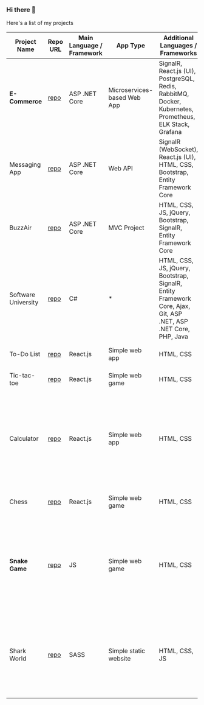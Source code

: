 ### Hi there 👋

Here's a list of my projects

| Project Name        | Repo URL                                             | Main Language / Framework       | App Type             | Additional Languages / Frameworks                                | Work in Progress | Description                                                                                                                                                                                                                   |
|---------------------|------------------------------------------------------|-----------------|----------------------|------------------------------------------------------|------------------|-------------------------------------------------------------------------------------------------------------------------------------------------------------------------------------------------------------------------------|
| **E-Commerce**      | [repo](https://github.com/vladig98/ECommerse)         | ASP .NET Core   | Microservices-based Web App | SignalR, React.js (UI), PostgreSQL, Redis, RabbitMQ, Docker, Kubernetes, Prometheus, ELK Stack, Grafana | Yes              | A microservices-based e-commerce platform featuring a user-friendly UI, product management, shopping cart functionality, and order processing, built using ASP .NET Core, React.js, and containerized using Docker.  |
| Messaging App       | [repo](https://github.com/vladig98/Messaging-App)     | ASP .NET Core   | Web API              | SignalR (WebSocket), React.js (UI), HTML, CSS, Bootstrap, Entity Framework Core  | Yes              | A simple messaging Web API app featuring JWT authentication and continuous data exchange via WebSockets using SignalR. The UI is built using React.js, complemented by HTML, CSS, and Bootstrap.                      |
| BuzzAir             | [repo](https://github.com/vladig98/BuzzAir)           | ASP .NET Core   | MVC Project          | HTML, CSS, JS, jQuery, Bootstrap, SignalR, Entity Framework Core                 | Yes              | An airline management system enabling users to purchase tickets, make reservations, and manage bookings via an intuitive UI. Developed using ASP .NET Core MVC, it incorporates SignalR for real-time data updates.  |
| Software University | [repo](https://github.com/vladig98/SoftwareUniversity)| C#              | *                    | HTML, CSS, JS, jQuery, Bootstrap, SignalR, Entity Framework Core, Ajax, Git, ASP .NET, ASP .NET Core, PHP, Java | Yes             | A collection of code projects completed during studies at Software University, covering various technologies such as C#, HTML, CSS, JS, and more.                                                                          |
| To-Do List          | [repo](https://github.com/vladig98/ToDoList-React)    | React.js        | Simple web app       | HTML, CSS                                             | No               | A straightforward to-do list application developed with React.js, showcasing basic state management functionality.                                                                                                      |
| Tic-tac-toe         | [repo](https://github.com/vladig98/TicTacToe-React)   | React.js        | Simple web game      | HTML, CSS                                             | No               | An implementation of the classic tic-tac-toe game created using React.js, following the official React.js Getting Started tutorial.                                                                                     |
| Calculator          | [repo](https://github.com/vladig98/Calculator-React.js)| React.js        | Simple web app       | HTML, CSS                                             | No               | A calculator application built with React.js, featuring a dynamic user interface and robust input validation to ensure accurate calculations. The app employs state management to handle user inputs, supports keyboard interaction with custom key binding events, and uses a grid-based layout for an intuitive design. It includes safeguards against invalid expressions, preventing errors during calculation. The project emphasizes user experience with responsive styling, interactive button effects, and modern accessibility features.                      |
| Chess               | [repo](https://github.com/vladig98/Chess-React.js-)   | React.js        | Simple web game      | HTML, CSS                                             | Yes              | This app is an interactive chess game designed for two players. It employs React.js for state management and provides a user-friendly interface using HTML and CSS.                                                       |
| **Snake Game**      | [repo](https://github.com/vladig98/SnakeGame)         | JS              | Simple web game      | HTML, CSS                                             | No               | This project is a classic implementation of the snake game, developed using JavaScript. The game features smooth, responsive movement and basic collision detection. Unlike traditional snake games, the edges of the game area do not kill the snake. Instead, players must navigate the snake to avoid collisions with its own body. The game includes customizable difficulty settings, allowing players to adjust the snake’s speed and size. High scores are tracked, providing an added challenge to improve and surpass previous records.                                                                                                           |
| Shark World         | [repo](https://github.com/vladig98/SharkWorld)        | SASS            | Simple static website| HTML, CSS, JS                                              | No              | A straightforward static website created using HTML, JavaScript, and SASS, designed to educate and engage users about sharks. The site includes visually appealing sections styled with SASS, interactive features powered by JavaScript, and informative content on various shark species, their habitats, and conservation efforts. It serves as a project defense exam for a course focusing on web development fundamentals. Deployed at https://vladig98.github.io/SharkWorld/index.html                                                                                         |



<!--
**vladig98/vladig98** is a ✨ _special_ ✨ repository because its `README.md` (this file) appears on your GitHub profile.

Here are some ideas to get you started:

- 🔭 I’m currently working on ...
- 🌱 I’m currently learning ...
- 👯 I’m looking to collaborate on ...
- 🤔 I’m looking for help with ...
- 💬 Ask me about ...
- 📫 How to reach me: ...
- 😄 Pronouns: ...
- ⚡ Fun fact: ...
-->
